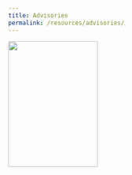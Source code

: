 ```yaml
---
title: Advisories
permalink: /resources/advisories/
---
```

<html>
  <body>
<a href="https://www.nea.gov.sg/docs/default-source/our-services/public-cleanliness/covid-19/7hygienehabits-english.pdf" target="_blank">
  <img src="https://www.nea.gov.sg/images/default-source/our-serivces/public-cleaniness/sg-clean.png"
         width=182" height="255">
      </a>
                                </body>
                                </html>
                              
